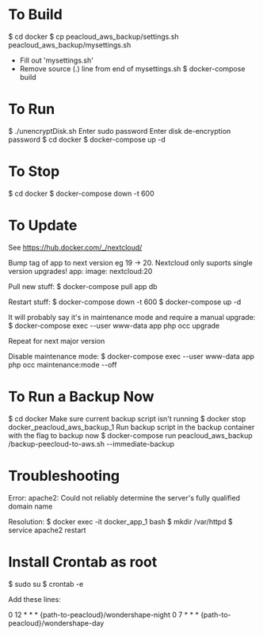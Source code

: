 To Build
==================================
$ cd docker
$ cp peacloud_aws_backup/settings.sh peacloud_aws_backup/mysettings.sh
* Fill out 'mysettings.sh'
* Remove source (.) line from end of mysettings.sh
$ docker-compose build


To Run
=================================

$ ./unencryptDisk.sh
Enter sudo password
Enter disk de-encryption password
$ cd docker
$ docker-compose up -d


To Stop
=================================
$ cd docker
$ docker-compose down -t 600


To Update
=================================
See https://hub.docker.com/_/nextcloud/

Bump tag of app to next version eg 19 -> 20. Nextcloud only suports single version upgrades!
    app:
      image: nextcloud:20

Pull new stuff:
  $ docker-compose pull app db
  
Restart stuff:
  $ docker-compose down -t 600
  $ docker-compose up -d
  
It will probably say it's in maintenance mode and require a manual upgrade:
  $ docker-compose exec --user www-data app php occ upgrade

Repeat for next major version

Disable maintenance mode:
  $ docker-compose exec --user www-data app php occ maintenance:mode --off


To Run a Backup Now
=================================
$ cd docker
  Make sure current backup script isn't running
$ docker stop docker_peacloud_aws_backup_1 
  Run backup script in the backup container with the flag to backup now
$ docker-compose run peacloud_aws_backup /backup-peecloud-to-aws.sh --immediate-backup


Troubleshooting
=================================

Error:
	apache2: Could not reliably determine the server's fully qualified domain name

Resolution:
	$ docker exec -it docker_app_1 bash
	$ mkdir /var/httpd
	$ service apache2 restart


Install Crontab as root
================================

$ sudo su
$ crontab -e 

Add these lines:

0 12 * * * {path-to-peacloud}/wondershape-night
0 7  * * * {path-to-peacloud}/wondershape-day  
